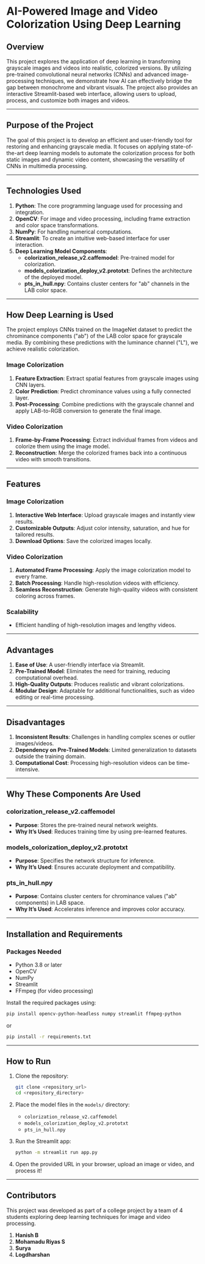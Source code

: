 # **AI-Powered Image and Video Colorization Using Deep Learning**  

## **Overview**  

This project explores the application of deep learning in transforming grayscale images and videos into realistic, colorized versions. By utilizing pre-trained convolutional neural networks (CNNs) and advanced image-processing techniques, we demonstrate how AI can effectively bridge the gap between monochrome and vibrant visuals. The project also provides an interactive Streamlit-based web interface, allowing users to upload, process, and customize both images and videos.  

---  

## **Purpose of the Project**  

The goal of this project is to develop an efficient and user-friendly tool for restoring and enhancing grayscale media. It focuses on applying state-of-the-art deep learning models to automate the colorization process for both static images and dynamic video content, showcasing the versatility of CNNs in multimedia processing.  

---  

## **Technologies Used**  

1. **Python**: The core programming language used for processing and integration.  
2. **OpenCV**: For image and video processing, including frame extraction and color space transformations.  
3. **NumPy**: For handling numerical computations.  
4. **Streamlit**: To create an intuitive web-based interface for user interaction.  
5. **Deep Learning Model Components**:  
   - **colorization\_release\_v2.caffemodel**: Pre-trained model for colorization.  
   - **models\_colorization\_deploy\_v2.prototxt**: Defines the architecture of the deployed model.  
   - **pts\_in\_hull.npy**: Contains cluster centers for "ab" channels in the LAB color space.  

---  

## **How Deep Learning is Used**  

The project employs CNNs trained on the ImageNet dataset to predict the chrominance components ("ab") of the LAB color space for grayscale media. By combining these predictions with the luminance channel ("L"), we achieve realistic colorization.  

### **Image Colorization**  
1. **Feature Extraction**: Extract spatial features from grayscale images using CNN layers.  
2. **Color Prediction**: Predict chrominance values using a fully connected layer.  
3. **Post-Processing**: Combine predictions with the grayscale channel and apply LAB-to-RGB conversion to generate the final image.  

### **Video Colorization**  
1. **Frame-by-Frame Processing**: Extract individual frames from videos and colorize them using the image model.  
2. **Reconstruction**: Merge the colorized frames back into a continuous video with smooth transitions.  

---  

## **Features**  

### **Image Colorization**  
1. **Interactive Web Interface**: Upload grayscale images and instantly view results.  
2. **Customizable Outputs**: Adjust color intensity, saturation, and hue for tailored results.  
3. **Download Options**: Save the colorized images locally.  

### **Video Colorization**  
1. **Automated Frame Processing**: Apply the image colorization model to every frame.  
2. **Batch Processing**: Handle high-resolution videos with efficiency.  
3. **Seamless Reconstruction**: Generate high-quality videos with consistent coloring across frames.  

### **Scalability**  
- Efficient handling of high-resolution images and lengthy videos.  

---  

## **Advantages**  

1. **Ease of Use**: A user-friendly interface via Streamlit.  
2. **Pre-Trained Model**: Eliminates the need for training, reducing computational overhead.  
3. **High-Quality Outputs**: Produces realistic and vibrant colorizations.  
4. **Modular Design**: Adaptable for additional functionalities, such as video editing or real-time processing.  

---  

## **Disadvantages**  

1. **Inconsistent Results**: Challenges in handling complex scenes or outlier images/videos.  
2. **Dependency on Pre-Trained Models**: Limited generalization to datasets outside the training domain.  
3. **Computational Cost**: Processing high-resolution videos can be time-intensive.  

---  

## **Why These Components Are Used**  

### **colorization\_release\_v2.caffemodel**  
- **Purpose**: Stores the pre-trained neural network weights.  
- **Why It’s Used**: Reduces training time by using pre-learned features.  

### **models\_colorization\_deploy\_v2.prototxt**  
- **Purpose**: Specifies the network structure for inference.  
- **Why It’s Used**: Ensures accurate deployment and compatibility.  

### **pts\_in\_hull.npy**  
- **Purpose**: Contains cluster centers for chrominance values ("ab" components) in LAB space.  
- **Why It’s Used**: Accelerates inference and improves color accuracy.  

---  

## **Installation and Requirements**  

### **Packages Needed**  

- Python 3.8 or later  
- OpenCV  
- NumPy  
- Streamlit  
- FFmpeg (for video processing)  

Install the required packages using:  

```bash  
pip install opencv-python-headless numpy streamlit ffmpeg-python  
```
or

```bash
pip install -r requirements.txt
```

---  

## **How to Run**  

1. Clone the repository:  

   ```bash  
   git clone <repository_url>  
   cd <repository_directory>  
   ```  

2. Place the model files in the `models/` directory:  
   - `colorization_release_v2.caffemodel`  
   - `models_colorization_deploy_v2.prototxt`  
   - `pts_in_hull.npy`  

3. Run the Streamlit app:  

   ```bash  
   python -m streamlit run app.py
   ```  

5. Open the provided URL in your browser, upload an image or video, and process it!  

---  

## **Contributors**  

This project was developed as part of a college project by a team of 4 students exploring deep learning techniques for image and video processing.  

1. **Hanish B**  
2. **Mohamadu Riyas S**  
3. **Surya**  
4. **Logdharshan**  
